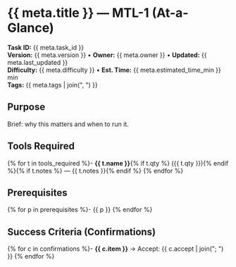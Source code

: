 # {{ meta.title }} — MTL-1 (At-a-Glance)

**Task ID:** {{ meta.task_id }}  
**Version:** {{ meta.version }} • **Owner:** {{ meta.owner }} • **Updated:** {{ meta.last_updated }}  
**Difficulty:** {{ meta.difficulty }} • **Est. Time:** {{ meta.estimated_time_min }} min  
**Tags:** {{ meta.tags | join(", ") }}

## Purpose
Brief: why this matters and when to run it.

## Tools Required
{% for t in tools_required %}- **{{ t.name }}**{% if t.qty %} ({{ t.qty }}){% endif %}{% if t.notes %} — {{ t.notes }}{% endif %}
{% endfor %}

## Prerequisites
{% for p in prerequisites %}- {{ p }}
{% endfor %}

## Success Criteria (Confirmations)
{% for c in confirmations %}- **{{ c.item }}** → Accept: {{ c.accept | join("; ") }}
{% endfor %}
